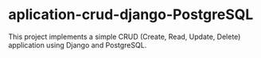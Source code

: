 # aplication-crud-django-PostgreSQL
 This project implements a simple CRUD (Create, Read, Update, Delete) application using Django and PostgreSQL.
